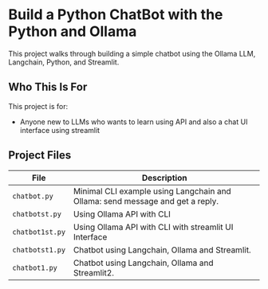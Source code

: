 # Build a Python ChatBot with the Python and Ollama

This project walks through building a simple chatbot using the Ollama LLM, Langchain,  Python, and Streamlit. 

## Who This Is For

This project is for:
- Anyone new to LLMs who wants to learn using API and also a chat UI interface using streamlit

## Project Files

| File | Description |
|------|-------------|
| `chatbot.py` | Minimal CLI example using Langchain and Ollama: send message and get a reply. |
| `chatbotst.py` | Using Ollama API with CLI |
| `chatbot1st.py` | Using Ollama API with CLI with streamlit UI Interface |
| `chatbotst1.py` | Chatbot using Langchain, Ollama and Streamlit. |
| `chatbot1.py` | Chatbot using Langchain, Ollama and Streamlit2. |

